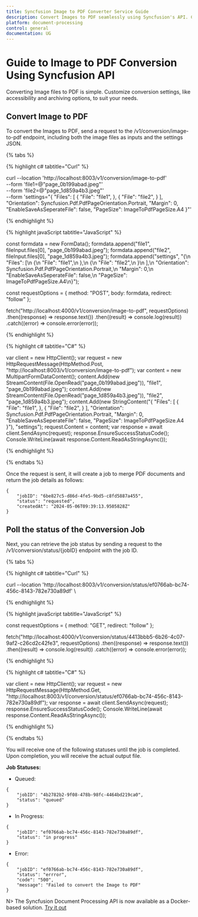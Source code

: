 ```yaml
---
title: Syncfusion Image to PDF Converter Service Guide
description: Convert Images to PDF seamlessly using Syncfusion's API. Customize settings, monitor job status, and integrate effortlessly into your applications.
platform: document-processing
control: general
documentation: UG
---
```

# Guide to Image to PDF Conversion Using Syncfusion API

Converting Image files to PDF is simple. Customize conversion settings, like accessibility and archiving options, to suit your needs.

## Convert Image to PDF

To convert the Images to PDF, send a request to the /v1/conversion/image-to-pdf endpoint, including both the image files as inputs and the settings JSON.

{% tabs %}

{% highlight c# tabtitle="Curl" %}

curl --location 'http://localhost:8003/v1/conversion/image-to-pdf' \
--form 'file1=@"page_0b199abad.jpeg"' \
--form 'file2=@"page_1d859a4b3.jpeg"' \
--form 'settings="{
  \"Files\": [
    {
      \"File\": \"file1\",
    },
    {
      \"File\": \"file2\",
    }
  ],
  \"Orientation\": Syncfusion.Pdf.PdfPageOrientation.Portrait,
  \"Margin\": 0,
  \"EnableSaveAsSeperateFile\": false,
  \"PageSize\": ImageToPdfPageSize.A4
}"'

{% endhighlight %}

{% highlight javaScript tabtitle="JavaScript" %}

const formdata = new FormData();
formdata.append("file1", fileInput.files[0], "page_0b199abad.jpeg");
formdata.append("file2", fileInput.files[0], "page_1d859a4b3.jpeg");
formdata.append("settings", "{\n  \"Files\": [\n    {\n      \"File\": \"file1\",\n    },\n    {\n      \"File\": \"file2\",\n    }\n  ],\n  \"Orientation\": Syncfusion.Pdf.PdfPageOrientation.Portrait,\n  \"Margin\": 0,\n  \"EnableSaveAsSeperateFile\": false,\n  \"PageSize\": ImageToPdfPageSize.A4\n}");

const requestOptions = {
  method: "POST",
  body: formdata,
  redirect: "follow"
};

fetch("http://localhost:4000/v1/conversion/image-to-pdf", requestOptions)
  .then((response) => response.text())
  .then((result) => console.log(result))
  .catch((error) => console.error(error));

{% endhighlight %} 

{% highlight c# tabtitle="C#" %}

var client = new HttpClient();
var request = new HttpRequestMessage(HttpMethod.Post, "http://localhost:8003/v1/conversion/image-to-pdf");
var content = new MultipartFormDataContent();
content.Add(new StreamContent(File.OpenRead("page_0b199abad.jpeg")), "file1", "page_0b199abad.jpeg");
content.Add(new StreamContent(File.OpenRead("page_1d859a4b3.jpeg")), "file2", "page_1d859a4b3.jpeg");
content.Add(new StringContent("{
  \"Files\": [
    {
      \"File\": \"file1\",
    },
    {
      \"File\": \"file2\",
    }
  ],
  \"Orientation\": Syncfusion.Pdf.PdfPageOrientation.Portrait,
  \"Margin\": 0,
  \"EnableSaveAsSeperateFile\": false,
  \"PageSize\": ImageToPdfPageSize.A4
}"), "settings");
request.Content = content;
var response = await client.SendAsync(request);
response.EnsureSuccessStatusCode();
Console.WriteLine(await response.Content.ReadAsStringAsync());

{% endhighlight %} 

{% endtabs %}

Once the request is sent, it will create a job to merge PDF documents and return the job details as follows:

```
{
    "jobID": "6be827c5-d86d-4fe5-9bd5-c8fd5887a455",
    "status": "requested",
    "createdAt": "2024-05-06T09:39:13.9505828Z"
}
```

## Poll the status of the Conversion Job

Next, you can retrieve the job status by sending a request to the /v1/conversion/status/{jobID} endpoint with the job ID.

{% tabs %}

{% highlight c# tabtitle="Curl" %}

curl --location 'http://localhost:8003/v1/conversion/status/ef0766ab-bc74-456c-8143-782e730a89df' \

{% endhighlight %}

{% highlight javaScript tabtitle="JavaScript" %}

const requestOptions = {
  method: "GET",
  redirect: "follow"
};

fetch("http://localhost:4000/v1/conversion/status/4413bbb5-6b26-4c07-9af2-c26cd2c42fe3", requestOptions)
  .then((response) => response.text())
  .then((result) => console.log(result))
  .catch((error) => console.error(error));

{% endhighlight %} 

{% highlight c# tabtitle="C#" %}

var client = new HttpClient();
var request = new HttpRequestMessage(HttpMethod.Get, "http://localhost:8003/v1/conversion/status/ef0766ab-bc74-456c-8143-782e730a89df");
var response = await client.SendAsync(request);
response.EnsureSuccessStatusCode();
Console.WriteLine(await response.Content.ReadAsStringAsync());

{% endhighlight %} 

{% endtabs %}

You will receive one of the following statuses until the job is completed. Upon completion, you will receive the actual output file.

**Job Statuses:**

- Queued:

```
{
    "jobID": "4b2782b2-9f08-478b-98fc-4464bd219ca0",
    "status": "queued"
}
```
- In Progress:

```
{
    "jobID": "ef0766ab-bc74-456c-8143-782e730a89df",
    "status": "in progress"
}
```
- Error:

```
{
    "jobID": "ef0766ab-bc74-456c-8143-782e730a89df",
    "status": "errror",
    "code": "500",
    "message": "Failed to convert the Image to PDF"        
}
```

N> The Syncfusion Document Processing API is now available as a Docker-based solution. [Try it out](https://hub.docker.com/r/syncfusion/document-processing-apis)